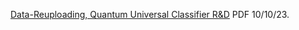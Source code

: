 [Data-Reuploading, Quantum Universal Classifier R&D](https://www.chemicalqdevice.com/data-reuploading-quantum-universal-classifier-rd) PDF 10/10/23.
